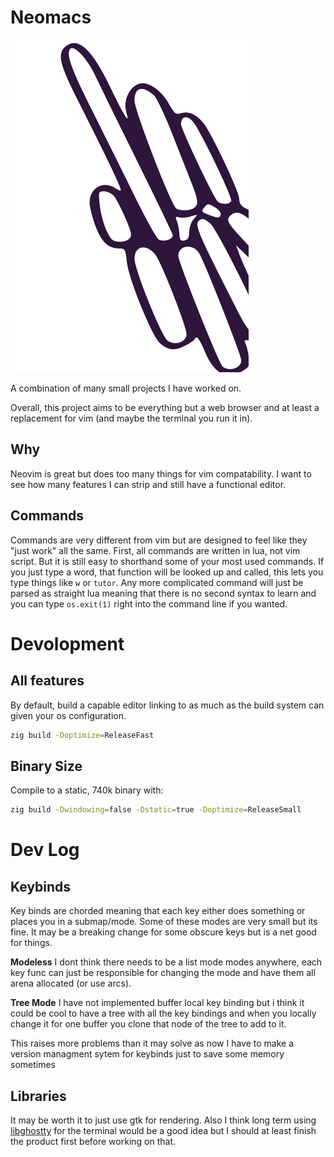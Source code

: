 # Neomacs
![Neomacs Banner Logo](./etc/neon.svg)

A combination of many small projects I have worked on.

Overall, this project aims to be everything but a web browser and at least a
replacement for vim (and maybe the terminal you run it in).

## Why
Neovim is great but does too many things for vim compatability. I want to see
how many features I can strip and still have a functional editor.

## Commands
Commands are very different from vim but are designed to feel like they "just
work" all the same. First, all commands are written in lua, not vim script. But
it is still easy to shorthand some of your most used commands. If you just type
a word, that function will be looked up and called, this lets you type things
like `w` or `tutor`. Any more complicated command will just be parsed as
straight lua meaning that there is no second syntax to learn and you can type
`os.exit(1)` right into the command line if you wanted.

# Devolopment
## All features
By default, build a capable editor linking to as much as the build system can
given your os configuration.
```bash
zig build -Doptimize=ReleaseFast
```

## Binary Size
Compile to a static, 740k binary with:
```bash
zig build -Dwindowing=false -Dstatic=true -Doptimize=ReleaseSmall
```

# Dev Log
## Keybinds
Key binds are chorded meaning that each key either does something or places you
in a submap/mode. Some of these modes are very small but its fine. It may be a
breaking change for some obscure keys but is a net good for things.

**Modeless**
I dont think there needs to be a list mode modes anywhere, each key func can
just be responsible for changing the mode and have them all arena allocated (or
use arcs).

**Tree Mode**
I have not implemented buffer local key binding but i think it could be cool to have a tree 
with all the key bindings and when you locally change it for one buffer you clone that node of the tree 
to add to it.

This raises more problems than it may solve as now I have to make a version managment sytem
for keybinds just to save some memory sometimes

## Libraries
It may be worth it to just use gtk for rendering. Also I think long term using
[libghostty](https://github.com/ghostty-org/ghostty) for the terminal would be a good idea but I should at least finish
the product first before working on that.


